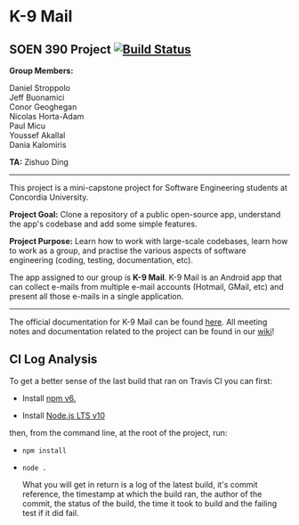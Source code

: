 
# K-9 Mail
## SOEN 390 Project         [![Build Status](https://travis-ci.com/jeffbuonamici/k9mail.svg?token=qxHYNrXsJFtDv4Fs8FL7&branch=master)](https://travis-ci.com/jeffbuonamici/k9mail)
**Group Members:**



Daniel Stroppolo  
Jeff Buonamici    
Conor Geoghegan        
Nicolas Horta-Adam     
Paul Micu       
Youssef Akallal    
Dania Kalomiris  

**TA:** Zishuo Ding  


***
  
This project is a mini-capstone project for Software Engineering students at Concordia University. 

**Project Goal:** Clone a repository of a public open-source app, understand the app's codebase and add some simple features. 

**Project Purpose:** Learn how to work with large-scale codebases, learn how to work as a group, and practise the various aspects of software engineering (coding, testing, documentation, etc).

The app assigned to our group is **K-9 Mail**. K-9 Mail is an Android app that can collect e-mails from multiple e-mail accounts (Hotmail, GMail, etc) and present all those e-mails in a single application.


***

The official documentation for K-9 Mail can be found [here](https://github.com/k9mail/k-9/wiki). All meeting notes and documentation related to the project can be found in our [wiki](https://github.com/jeffbuonamici/k9mail/wiki)!

## CI Log Analysis

   To get a better sense of the last build that ran on Travis CI you can first:
        
* Install [npm v6.](https://www.npmjs.com/get-npm)
        
* Install [Node.js LTS v10](https://nodejs.org/en/download/)

then, from the command line, at the root of the project, run:

* ```npm install ```

* ```node .```
    
    What you will get in return is a log of the latest build, it's commit reference, the timestamp at which the build ran, the author of the commit, the status of the build, the time it took to build and the failing test if it did fail.